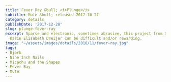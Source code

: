 ```yaml
---
title: Fever Ray &bull; <i>Plunge</i>
subtitle: Mute &bull; released 2017-10-27
category: details
publishDate: '2017-12-20'
slug: plunge-fever-ray
excerpt: Sparse and electronic, sometimes abrasive, this project from Swedish vocalist
  Karin Elisabeth Dreijer can be difficult and/or rewarding.
image: "~/assets/images/details/2018/11/fever-ray.jpg"
tags:
- Bjork
- Nine Inch Nails
- Micachu and the Shapes
- Fever Ray
- Mute
---
```


